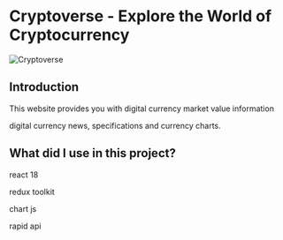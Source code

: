 # Cryptoverse - Explore the World of Cryptocurrency

![Cryptoverse](https://i.ibb.co/8gh5Jc8/image.png)

## Introduction

This website provides you with digital currency market value information

 digital currency news, specifications and currency charts.

## What did I use in this project?

react 18

redux toolkit

chart js

rapid api

